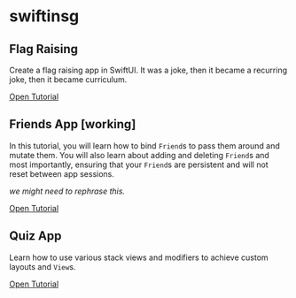 # swiftinsg
## Flag Raising
Create a flag raising app in SwiftUI. It was a joke, then it became a recurring joke, then it became curriculum.

[Open Tutorial](../../tutorials/flag-raising)

## Friends App [working]
In this tutorial, you will learn how to bind `Friend`s to pass them around and mutate them. You will also learn about adding and deleting `Friend`s and most importantly, ensuring that your `Friend`s are persistent and will not reset between app sessions.   

*we might need to rephrase this.*

[Open Tutorial](../../tutorials/friends)

## Quiz App
Learn how to use various stack views and modifiers to achieve custom layouts and `View`s.

[Open Tutorial](../../tutorials/quiz-app)
